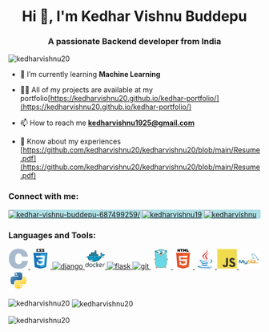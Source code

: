 <h1 align="center">Hi 👋, I'm Kedhar Vishnu Buddepu</h1>
<h3 align="center">A passionate Backend developer from India</h3>

<p align="left"> <img src="https://komarev.com/ghpvc/?username=kedharvishnu20&label=Profile%20views&color=0e75b6&style=flat" alt="kedharvishnu20" /> </p>

- 🌱 I’m currently learning **Machine Learning**

- 👨‍💻 All of my projects are available at my portfolio[https://kedharvishnu20.github.io/kedhar-portfolio/](https://kedharvishnu20.github.io/kedhar-portfolio/)

- 📫 How to reach me **kedharvishnu1925@gmail.com**

- 📄 Know about my experiences [https://github.com/kedharvishnu20/kedharvishnu20/blob/main/Resume.pdf](https://github.com/kedharvishnu20/kedharvishnu20/blob/main/Resume.pdf)

<h3 align="left">Connect with me:</h3>
<p align="left" style="background-color:powderblue;">
<a href="https://linkedin.com/in/kedhar-vishnu-buddepu-687499259/" target="blank"><img align="center" src="https://raw.githubusercontent.com/rahuldkjain/github-profile-readme-generator/master/src/images/icons/Social/linked-in-alt.svg" alt="kedhar-vishnu-buddepu-687499259/" height="30" width="40" /></a>
<a href="https://www.codechef.com/users/kedharvishnu19" target="blank"><img align="center" src="https://cdn.jsdelivr.net/npm/simple-icons@3.1.0/icons/codechef.svg" alt="kedharvishnu19" height="30" width="40"  /></a>
<a href="https://www.hackerrank.com/kedharvishnu" target="blank"><img align="center" src="https://raw.githubusercontent.com/rahuldkjain/github-profile-readme-generator/master/src/images/icons/Social/hackerrank.svg" alt="kedharvishnu" height="30" width="40" /></a>
</p>

<h3 align="left">Languages and Tools:</h3>
<p align="left"> <a href="https://www.cprogramming.com/" target="_blank" rel="noreferrer"> <img src="https://raw.githubusercontent.com/devicons/devicon/master/icons/c/c-original.svg" alt="c" width="40" height="40"/> </a> <a href="https://www.w3schools.com/css/" target="_blank" rel="noreferrer"> <img src="https://raw.githubusercontent.com/devicons/devicon/master/icons/css3/css3-original-wordmark.svg" alt="css3" width="40" height="40"/> </a> <a href="https://www.djangoproject.com/" target="_blank" rel="noreferrer"> <img src="https://cdn.worldvectorlogo.com/logos/django.svg" alt="django" width="40" height="40"/> </a> <a href="https://www.docker.com/" target="_blank" rel="noreferrer"> <img src="https://raw.githubusercontent.com/devicons/devicon/master/icons/docker/docker-original-wordmark.svg" alt="docker" width="40" height="40"/> </a> <a href="https://flask.palletsprojects.com/" target="_blank" rel="noreferrer"> <img src="https://www.vectorlogo.zone/logos/pocoo_flask/pocoo_flask-icon.svg" alt="flask" width="40" height="40"/> </a> <a href="https://git-scm.com/" target="_blank" rel="noreferrer"> <img src="https://www.vectorlogo.zone/logos/git-scm/git-scm-icon.svg" alt="git" width="40" height="40"/> </a> <a href="https://golang.org" target="_blank" rel="noreferrer"> <img src="https://raw.githubusercontent.com/devicons/devicon/master/icons/go/go-original.svg" alt="go" width="40" height="40"/> </a> <a href="https://www.w3.org/html/" target="_blank" rel="noreferrer"> <img src="https://raw.githubusercontent.com/devicons/devicon/master/icons/html5/html5-original-wordmark.svg" alt="html5" width="40" height="40"/> </a> <a href="https://www.java.com" target="_blank" rel="noreferrer"> <img src="https://raw.githubusercontent.com/devicons/devicon/master/icons/java/java-original.svg" alt="java" width="40" height="40"/> </a> <a href="https://developer.mozilla.org/en-US/docs/Web/JavaScript" target="_blank" rel="noreferrer"> <img src="https://raw.githubusercontent.com/devicons/devicon/master/icons/javascript/javascript-original.svg" alt="javascript" width="40" height="40"/> </a> <a href="https://www.mysql.com/" target="_blank" rel="noreferrer"> <img src="https://raw.githubusercontent.com/devicons/devicon/master/icons/mysql/mysql-original-wordmark.svg" alt="mysql" width="40" height="40"/> </a> <a href="https://www.python.org" target="_blank" rel="noreferrer"> <img src="https://raw.githubusercontent.com/devicons/devicon/master/icons/python/python-original.svg" alt="python" width="40" height="40"/> </a> </p>

<p><img align="left" src="https://github-readme-stats.vercel.app/api/top-langs?username=kedharvishnu20&show_icons=true&locale=en&layout=compact" alt="kedharvishnu20" /></p>

<p>&nbsp;<img align="center" src="https://github-readme-stats.vercel.app/api?username=kedharvishnu20&show_icons=true&locale=en" alt="kedharvishnu20" /></p>

<p><img align="center" src="https://github-readme-streak-stats.herokuapp.com/?user=kedharvishnu20&" alt="kedharvishnu20" /></p>
